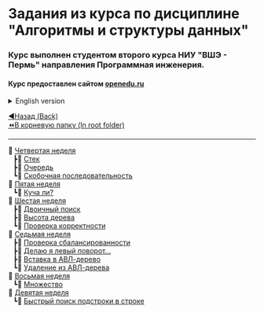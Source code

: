 # Задания из курса по дисциплине "Алгоритмы и структуры данных"

### Курс выполнен студентом второго курса НИУ "ВШЭ - Пермь" направления Программная инженерия.

#### Курс предоставлен сайтом [openedu.ru](https://openedu.ru)

<details>
<summary>English version</summary>

# Tasks from the course "Algorithms and data structures"

### The course was conducted by a second-year Software engineering student from "HSE-Perm".

#### The course is provided by the website [openedu.ru](https://openedu.ru)
</details>

[:arrow_backward:Назад (Back)](https://github.com/Bloodies/HSE-University-projects/tree/Bloodies/Course-2/AaDS)  
[:rewind:В корневую папку (In root folder)](https://github.com/Bloodies/HSE-University-projects)  
_______________________
📁 [Четвертая неделя](https://github.com/Bloodies/HSE-University-projects/tree/Bloodies/Course-2/AaDS/Algorithms-practice-%5BITMO%5D/Week-4 "Week 4")
<br>⠀┣📁 [Стек](https://github.com/Bloodies/HSE-University-projects/tree/Bloodies/Course-2/AaDS/Algorithms-practice-%5BITMO%5D/Week-4/1.%20Stack%20(%D0%A1%D1%82%D0%B5%D0%BA) "Stack")
<br>⠀┣📁 [Очередь](https://github.com/Bloodies/HSE-University-projects/tree/Bloodies/Course-2/AaDS/Algorithms-practice-%5BITMO%5D/Week-4/2.%20Queue%20(%D0%9E%D1%87%D0%B5%D1%80%D0%B5%D0%B4%D1%8C) "Queue")
<br>⠀┗📁 [Скобочная последовательность](https://github.com/Bloodies/HSE-University-projects/tree/Bloodies/Course-2/AaDS/Algorithms-practice-%5BITMO%5D/Week-4/3.%20Sequence%20(%D0%9F%D0%BE%D1%81%D0%BB%D0%B5%D0%B4%D0%BE%D0%B2%D0%B0%D1%82%D0%B5%D0%BB%D1%8C%D0%BD%D0%BE%D1%81%D1%82%D1%8C) "Bracket sequence")
<br>📁 [Пятая неделя](https://github.com/Bloodies/HSE-University-projects/tree/Bloodies/Course-2/AaDS/Algorithms-practice-%5BITMO%5D/Week-5 "Week 5")
<br>⠀┗📁 [Куча ли?](https://github.com/Bloodies/HSE-University-projects/tree/Bloodies/Course-2/AaDS/Algorithms-practice-%5BITMO%5D/Week-5/1.%20Bunch%20(%D0%9A%D1%83%D1%87%D0%B0) "A full bunch")
<br>📁 [Шестая неделя](https://github.com/Bloodies/HSE-University-projects/tree/Bloodies/Course-2/AaDS/Algorithms-practice-%5BITMO%5D/Week-6 "Week 6")
<br>⠀┣📁 [Двоичный поиск](https://github.com/Bloodies/HSE-University-projects/tree/Bloodies/Course-2/AaDS/Algorithms-practice-%5BITMO%5D/Week-6/1.%20Binary%20search%20(%D0%94%D0%B2%D0%BE%D0%B8%D1%87%D0%BD%D1%8B%D0%B9%20%D0%BF%D0%BE%D0%B8%D1%81%D0%BA) "Binary search")
<br>⠀┣📁 [Высота дерева](https://github.com/Bloodies/HSE-University-projects/tree/Bloodies/Course-2/AaDS/Algorithms-practice-%5BITMO%5D/Week-6/3.%20Tree%20height%20(%D0%92%D1%8B%D1%81%D0%BE%D1%82%D0%B0%20%D0%B4%D0%B5%D1%80%D0%B5%D0%B2%D0%B0) "Tree height")
<br>⠀┗📁 [Проверка корректности](https://github.com/Bloodies/HSE-University-projects/tree/Bloodies/Course-2/AaDS/Algorithms-practice-%5BITMO%5D/Week-6/5.%20Correct%20(%D0%9F%D1%80%D0%BE%D0%B2%D0%B5%D1%80%D0%BA%D0%B0%20%D0%BA%D0%BE%D1%80%D1%80%D0%B5%D0%BA%D1%82%D0%BD%D0%BE%D1%81%D1%82%D0%B8) "Checking for correctness")
<br>📁 [Седьмая неделя](https://github.com/Bloodies/HSE-University-projects/tree/Bloodies/Course-2/AaDS/Algorithms-practice-%5BITMO%5D/Week-7 "Week 7")
<br>⠀┣📁 [Проверка сбалансированности](https://github.com/Bloodies/HSE-University-projects/tree/Bloodies/Course-2/AaDS/Algorithms-practice-%5BITMO%5D/Week-7/1.%20Balance%20check%20(%D0%9F%D1%80%D0%BE%D0%B2%D0%B5%D1%80%D0%BA%D0%B0%20%D0%B1%D0%B0%D0%BB%D0%B0%D0%BD%D1%81%D0%B0) "Balance check")
<br>⠀┣📁 [Делаю я левый поворот...](https://github.com/Bloodies/HSE-University-projects/tree/Bloodies/Course-2/AaDS/Algorithms-practice-%5BITMO%5D/Week-7/2.%20Turn%20left%20(%D0%9B%D0%B5%D0%B2%D1%8B%D0%B9%20%D0%BF%D0%BE%D0%B2%D0%BE%D1%80%D0%BE%D1%82) "I make a left turn...")
<br>⠀┣📁 [Вставка в АВЛ-дерево](https://github.com/Bloodies/HSE-University-projects/tree/Bloodies/Course-2/AaDS/Algorithms-practice-%5BITMO%5D/Week-7/3.%20Insert%20into%20AVL-tree%20(%D0%92%D1%81%D1%82%D0%B0%D0%B2%D0%BA%D0%B0) "Insert into AVL-tree")
<br>⠀┗📁 [Удаление из АВЛ-дерева](https://github.com/Bloodies/HSE-University-projects/tree/Bloodies/Course-2/AaDS/Algorithms-practice-%5BITMO%5D/Week-7/4.%20Delete%20from%20AVL-tree%20(%D0%A3%D0%B4%D0%B0%D0%BB%D0%B5%D0%BD%D0%B8%D0%B5) "Deletion from a AVL-tree")
<br>📁 [Восьмая неделя](https://github.com/Bloodies/HSE-University-projects/tree/Bloodies/Course-2/AaDS/Algorithms-practice-%5BITMO%5D/Week-8 "Week 8")
<br>⠀┗📁 [Множество](https://github.com/Bloodies/HSE-University-projects/tree/Bloodies/Course-2/AaDS/Algorithms-practice-%5BITMO%5D/Week-8/1.%20Plenty%20(%D0%9C%D0%BD%D0%BE%D0%B6%D0%B5%D1%81%D1%82%D0%B2%D0%BE) "Plenty")
<br>📁 [Девятая неделя](https://github.com/Bloodies/HSE-University-projects/tree/Bloodies/Course-2/AaDS/Algorithms-practice-%5BITMO%5D/Week-9 "Week 9")
<br>⠀┗📁 [Быстрый поиск подстроки в строке](https://github.com/Bloodies/HSE-University-projects/tree/Bloodies/Course-2/AaDS/Algorithms-practice-%5BITMO%5D/Week-9/3.%20Quick%20search%20(%D0%91%D1%8B%D1%81%D1%82%D1%80%D1%8B%D0%B9%20%D0%BF%D0%BE%D0%B8%D1%81%D0%BA) "Quickly search for a substring in a string")
